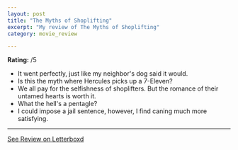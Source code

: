 ```yaml
---
layout: post
title: "The Myths of Shoplifting"
excerpt: "My review of The Myths of Shoplifting"
category: movie_review

---
```


**Rating:** /5

* It went perfectly, just like my neighbor's dog said it would.
* Is this the myth where Hercules picks up a 7-Eleven?
* We all pay for the selfishness of shoplifters. But the romance of their untamed hearts is worth it.
* What the hell's a pentagle?
* I could impose a jail sentence, however, I find caning much more satisfying.


<hr>

[See Review on Letterboxd](https://boxd.it/9d4bJD)
